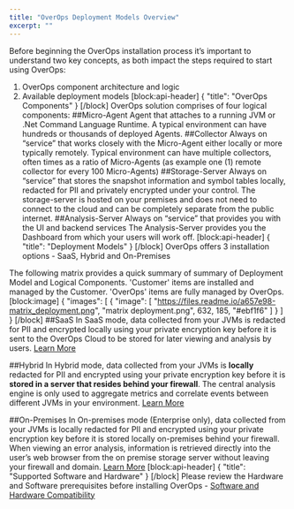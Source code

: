 ```yaml
---
title: "OverOps Deployment Models Overview"
excerpt: ""
---
```

Before beginning the OverOps installation process it’s important to understand two key concepts, as both impact the steps required to start using OverOps:
1. OverOps component architecture and logic
2. Available deployment models
[block:api-header]
{
  "title": "OverOps Components"
}
[/block]
OverOps solution comprises of four logical components:
##Micro-Agent
Agent that attaches to a running JVM or .Net Command Language Runtime.
A typical environment can have hundreds or thousands of deployed Agents.
##Collector 
Always on “service” that works closely with the Micro-Agent either locally or more typically remotely.
Typical environment can have multiple collectors, often times as a ratio of Micro-Agents (as example one (1) remote collector for every 100 Micro-Agents)
##Storage-Server
Always on “service” that stores the snapshot information and symbol tables locally, redacted for PII and privately encrypted under your control. The storage-server is hosted on your premises and does not need to connect to the cloud and can be completely separate from the public internet.
##Analysis-Server
Always on “service” that provides you with the UI and backend services
The Analysis-Server provides you the Dashboard from which your users will work off.
[block:api-header]
{
  "title": "Deployment Models"
}
[/block]
OverOps offers 3 installation options - SaaS, Hybrid and On-Premises

The following matrix provides a quick summary of summary of Deployment Model and Logical Components.
'Customer'  items are installed and managed by the Customer.
'OverOps' items are fully managed by OverOps.
[block:image]
{
  "images": [
    {
      "image": [
        "https://files.readme.io/a657e98-matrix_deployment.png",
        "matrix deployment.png",
        632,
        185,
        "#ebf1f6"
      ]
    }
  ]
}
[/block]
##SaaS
In SaaS mode, data collected from your JVMs is redacted for PII and encrypted locally using your private encryption key before it is sent to the OverOps Cloud to be stored for later viewing and analysis by users. [Learn More](https://doc.overops.com/docs/saas-deployment-overview)

##Hybrid
In Hybrid mode, data collected from your JVMs is **locally** redacted for PII and encrypted using your private encryption key before it is **stored in a server that resides behind your firewall**. The central analysis engine is only used to aggregate metrics and correlate events between different JVMs in your environment. [Learn More](https://doc.overops.com/docs/hybrid-deployment-overview)

##On-Premises
In On-premises mode (Enterprise only), data collected from your JVMs is locally redacted for PII and
encrypted using your private encryption key before it is stored locally on-premises behind your
firewall. When viewing an error analysis, information is retrieved directly into the user’s web browser
from the on premise storage server without leaving your firewall and domain. [Learn More](https://doc.overops.com/docs/on-premises-deployment-overview)
[block:api-header]
{
  "title": "Supported Software and Hardware"
}
[/block]
Please review the Hardware and Software prerequisites before installing OverOps - [Software and Hardware Compatibility](https://doc.overops.com/docs/compatibility)